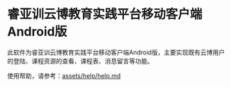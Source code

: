 睿亚训云博教育实践平台移动客户端Android版
========

此软件为睿亚训云博教育实践平台移动客户端Android版，主要实现既有云博用户的登陆、课程资源的查看、课程表、消息留言等功能。

使用帮助，请参考：[assets/help/help.md](assets/help/help.md "help.md")